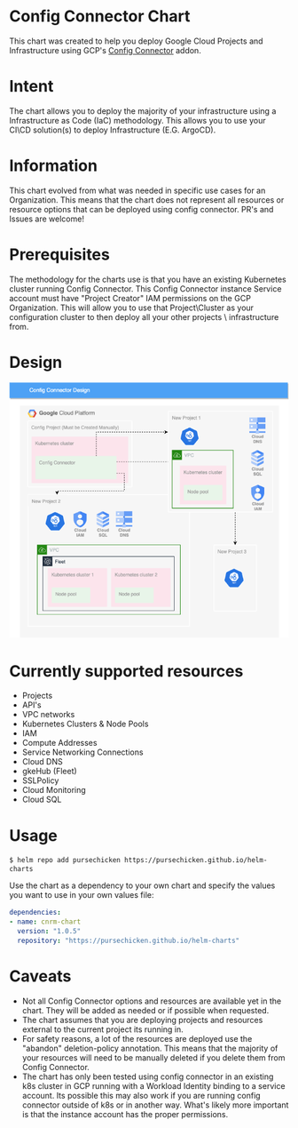 # Config Connector Chart

This chart was created to help you deploy Google Cloud Projects and Infrastructure using GCP's [Config Connector](https://cloud.google.com/config-connector/docs/overview) addon.

# Intent

The chart allows you to deploy the majority of your infrastructure using a Infrastructure as Code (IaC) methodology. This allows you to use your CI\CD solution(s) to deploy Infrastructure (E.G. ArgoCD).

# Information

This chart evolved from what was needed in specific use cases for an Organization. This means that the chart does not represent all resources or resource options that can be deployed using config connector. PR's and Issues are welcome!

# Prerequisites

The methodology for the charts use is that you have an existing Kubernetes cluster running Config Connector. This Config Connector instance Service account must have "Project Creator" IAM permissions on the GCP Organization. This will allow you to use that Project\Cluster as your configuration cluster to then deploy all your other projects \ infrastructure from.

# Design

<img src="images/cnrmDesign.png" alt="Design"></br>

# Currently supported resources

- Projects
- API's
- VPC networks
- Kubernetes Clusters & Node Pools
- IAM
- Compute Addresses
- Service Networking Connections
- Cloud DNS
- gkeHub (Fleet)
- SSLPolicy
- Cloud Monitoring
- Cloud SQL

# Usage

```console
$ helm repo add pursechicken https://pursechicken.github.io/helm-charts
```

Use the chart as a dependency to your own chart and specify the values you want to use in your own values file:

```Chart.yaml
dependencies:
- name: cnrm-chart
  version: "1.0.5"
  repository: "https://pursechicken.github.io/helm-charts"
```

# Caveats

- Not all Config Connector options and resources are available yet in the chart. They will be added as needed or if possible when requested.
- The chart assumes that you are deploying projects and resources external to the current project its running in.
- For safety reasons, a lot of the resources are deployed use the "abandon" deletion-policy annotation. This means that the majority of your resources will need to be manually deleted if you delete them from Config Connector.
- The chart has only been tested using config connector in an existing k8s cluster in GCP running with a Workload Identity binding to a service account. Its possible this may also work if you are running config connector outside of k8s or in another way. What's likely more important is that the instance account has the proper permissions.